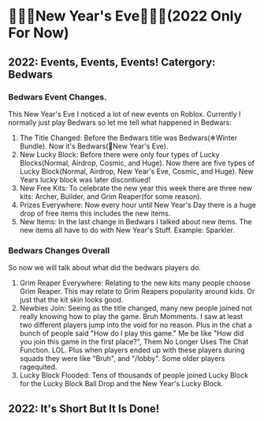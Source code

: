 # 🎉🥳🎊New Year's Eve🎉🥳🎊(2022 Only For Now)
## 2022: Events, Events, Events! Catergory: Bedwars
### Bedwars Event Changes.
This New Year's Eve I noticed a lot of new events on Roblox. Currently I normally just play Bedwars so let me tell what happened in Bedwars:
1. The Title Changed: Before the Bedwars title was Bedwars(❄Winter Bundle). Now it's Bedwars(🎉New Year's Eve).
2. New Lucky Block: Before there were only four types of Lucky Blocks(Normal, Airdrop, Cosmic, and Huge). Now there are five types of Lucky Block(Normal, Airdrop, New Year's Eve, Cosmic, and Huge). New Years lucky block was later discontiued!
3. New Free Kits: To celebrate the new year this week there are three new kits: Archer, Builder, and Grim Reaper(for some reason).
4. Prizes Everywhere: Now every hour until New Year's Day there is a huge drop of free items this includes the new items.
5. New Items: In the last change in Bedwars I talked about new items. The new items all have to do with New Year's Stuff. Example: Sparkler.

### Bedwars Changes Overall
So now we will talk about what did the bedwars players do.
1. Grim Reaper Everywhere: Relating to the new kits many people choose Grim Reaper. This may relate to Grim Reapers popularity around kids. Or just that the kit skin looks good.
2. Newbies Join: Seeing as the title changed, many new people joined not really knowing how to play the game. Bruh Momments. I saw at least two different players jump into the void for no reason. Plus in the chat a bunch of people said "How do I play this game." Me be like "How did you join this game in the first place?", Them No Longer Uses The Chat Function. LOL. Plus when players ended up with these players during squads they were like "Bruh", and "/lobby". Some older players ragequited.
3. Lucky Block Flooded: Tens of thousands of people joined Lucky Block for the Lucky Block Ball Drop and the New Year's Lucky Block. 

## 2022: It's Short But It Is Done!
